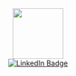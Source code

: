 <div id="header" align="center">
  <img src="https://i1.wp.com/www.statecollegegirlscouts.org/wp-content/uploads/2019/08/Cadette-Coding-for-good-1.png?fit=319%2C319&ssl=1" width="100"/>
</div>

<div id="badges" align="center">
  <a href="www.linkedin.com/in/abhyuday-chauhan">
    <img src="https://img.shields.io/badge/LinkedIn-blue?style=for-the-badge&logo=linkedin&logoColor=white" alt="LinkedIn Badge"/>
  </a>
</div>

<img src="https://komarev.com/ghpvc/?username=abudubai16&style=flat-square&color=blue" alt=""/>
